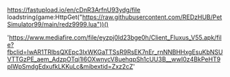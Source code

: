 https://fastupload.io/en/cDnR3ArfnU93ydg/file
loadstring(game:HttpGet("https://raw.githubusercontent.com/REDzHUB/PetSimulator99/main/redz9999.lua"))()


'https://www.mediafire.com/file/eyzpj0ld23bge0h/Client_Fluxus_V55.apk/file?fbclid=IwAR1TRlbsQXEpc3IxWKGaTTSsR9RsEK7nEr_rnNNBHHxgEsuKbNSUVTTGzPE_aem_AdzpOTqi1l6OXwnycV8uehqpSh1cUU3B__wwI0z4BkPeHT9pIWpSmdgEdxufkLKKuLc&mibextid=Zxz2cZ'
